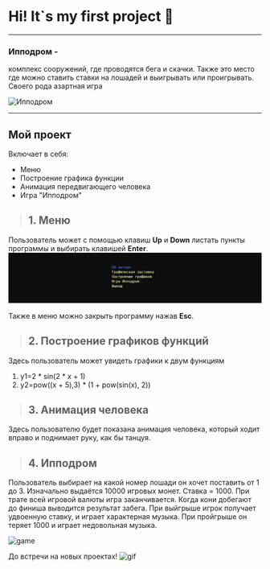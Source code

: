 # Hi! It`s my first project :horse:
___
### **Ипподром -**
комплекс сооружений, где проводятся бега и скачки. Также это место где можно ставить ставки на лошадей и выигрывать или проигрывать. Своего рода азартная игра

![Ипподром](https://kubantoday.ru/wp-content/uploads/2020/09/3a290a776a66dfbcc52bccf6b17fe5f2-scaled.jpg)
___
## Мой проект
Включает в себя:
+ Меню
+ Построение графика функции
+ Анимация передвигающего человека
+ Игра "Ипподром"
>## 1. Меню
Пользователь может с помощью клавиш __Up__ и __Down__ листать пункты программы и выбирать клавишей __Enter__.
![menu](menu.gif)

Также в меню можно закрыть программу нажав __Esc__.
>## 2. Построение графиков функций
Здесь пользователь может увидеть графики к двум функциям 
1. y1=2 * sin(2 * x + 1)
2. y2=pow((x + 5),3) * (1 + pow(sin(x), 2))
>## 3. Анимация человека
Здесь пользователю будет показана анимация человека, который ходит вправо и поднимает руку, как бы танцуя.
>## 4. Ипподром
Пользователь выбирает на какой номер лошади он хочет поставить от 1 до 3. Изначально выдаётся 10000 игровых монет. Ставка = 1000. При трате всей игровой валюты игра заканчивается. Когда кони добегают до финиша выводится результат забега. При выйгрыше игрок получает удвоенную ставку, и играет характерная музыка. При пройгрыше он теряет 1000 и играет недовольная музыка.

![game](igra.gif)

До встречи на новых проектах!
![gif](https://usagif.com/wp-content/uploads/gifs/gif-horse-28.gif)
